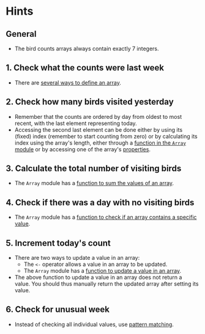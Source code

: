 # Hints

## General

- The bird counts arrays always contain exactly 7 integers.

## 1. Check what the counts were last week

- There are [several ways to define an array][creating-arrays].

## 2. Check how many birds visited yesterday

- Remember that the counts are ordered by day from oldest to most recent, with the last element representing today.
- Accessing the second last element can be done either by using its (fixed) index (remember to start counting from zero) or by calculating its index using the array's length, either through a [function in the `Array` module][length-function] or by accessing one of the array's [properties][length-property].

## 3. Calculate the total number of visiting birds

- The `Array` module has a [function to sum the values of an array][sum-function].

## 4. Check if there was a day with no visiting birds

- The `Array` module has a [function to check if an array contains a specific value][contains-function].

## 5. Increment today's count

- There are two ways to update a value in an array:
  - The `<-` operator allows a value in an array to be updated.
  - The `Array` module has a [function to update a value in an array][set-function].
- The above function to update a value in an array does not return a value. You should thus manually return the updated array after setting its value.

## 6. Check for unusual week

- Instead of checking all individual values, use [pattern matching][pattern-matching-array].

[creating-arrays]: https://docs.microsoft.com/en-us/dotnet/fsharp/language-reference/arrays#creating-arrays
[length-function]: https://fsharp.github.io/fsharp-core-docs/reference/fsharp-collections-arraymodule.html#length
[length-property]: https://docs.microsoft.com/en-us/dotnet/api/system.array.length?redirectedfrom=MSDN&view=netcore-3.1#System_Array_Length
[sum-function]: https://fsharp.github.io/fsharp-core-docs/reference/fsharp-collections-arraymodule.html#sum
[contains-function]: https://fsharp.github.io/fsharp-core-docs/reference/fsharp-collections-arraymodule.html#contains
[set-function]: https://fsharp.github.io/fsharp-core-docs/reference/fsharp-collections-arraymodule.html#set
[pattern-matching-array]: https://docs.microsoft.com/en-us/dotnet/fsharp/language-reference/pattern-matching#array-pattern